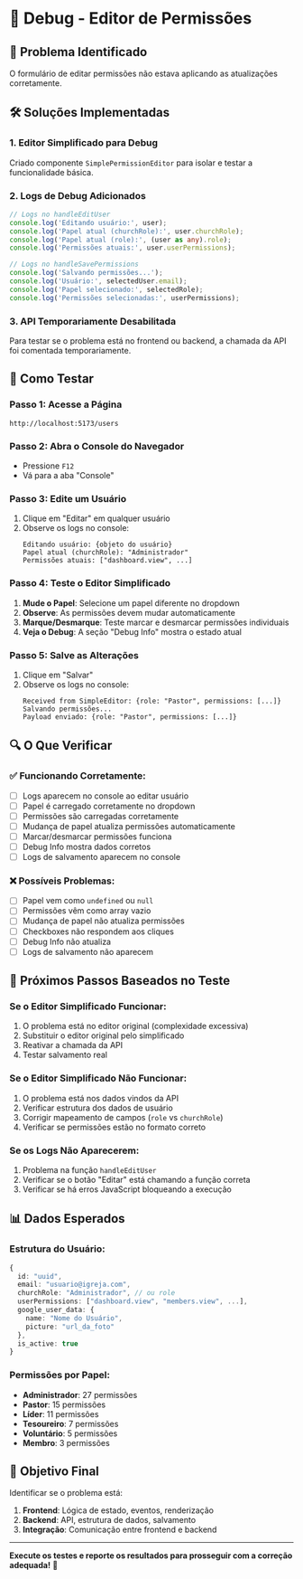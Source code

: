 # 🔧 Debug - Editor de Permissões

## 🎯 **Problema Identificado**
O formulário de editar permissões não estava aplicando as atualizações corretamente.

## 🛠️ **Soluções Implementadas**

### 1. **Editor Simplificado para Debug**
Criado componente `SimplePermissionEditor` para isolar e testar a funcionalidade básica.

### 2. **Logs de Debug Adicionados**
```typescript
// Logs no handleEditUser
console.log('Editando usuário:', user);
console.log('Papel atual (churchRole):', user.churchRole);
console.log('Papel atual (role):', (user as any).role);
console.log('Permissões atuais:', user.userPermissions);

// Logs no handleSavePermissions
console.log('Salvando permissões...');
console.log('Usuário:', selectedUser.email);
console.log('Papel selecionado:', selectedRole);
console.log('Permissões selecionadas:', userPermissions);
```

### 3. **API Temporariamente Desabilitada**
Para testar se o problema está no frontend ou backend, a chamada da API foi comentada temporariamente.

## 🧪 **Como Testar**

### **Passo 1: Acesse a Página**
```
http://localhost:5173/users
```

### **Passo 2: Abra o Console do Navegador**
- Pressione `F12`
- Vá para a aba "Console"

### **Passo 3: Edite um Usuário**
1. Clique em "Editar" em qualquer usuário
2. Observe os logs no console:
   ```
   Editando usuário: {objeto do usuário}
   Papel atual (churchRole): "Administrador"
   Permissões atuais: ["dashboard.view", ...]
   ```

### **Passo 4: Teste o Editor Simplificado**
1. **Mude o Papel**: Selecione um papel diferente no dropdown
2. **Observe**: As permissões devem mudar automaticamente
3. **Marque/Desmarque**: Teste marcar e desmarcar permissões individuais
4. **Veja o Debug**: A seção "Debug Info" mostra o estado atual

### **Passo 5: Salve as Alterações**
1. Clique em "Salvar"
2. Observe os logs no console:
   ```
   Received from SimpleEditor: {role: "Pastor", permissions: [...]}
   Salvando permissões...
   Payload enviado: {role: "Pastor", permissions: [...]}
   ```

## 🔍 **O Que Verificar**

### **✅ Funcionando Corretamente:**
- [ ] Logs aparecem no console ao editar usuário
- [ ] Papel é carregado corretamente no dropdown
- [ ] Permissões são carregadas corretamente
- [ ] Mudança de papel atualiza permissões automaticamente
- [ ] Marcar/desmarcar permissões funciona
- [ ] Debug Info mostra dados corretos
- [ ] Logs de salvamento aparecem no console

### **❌ Possíveis Problemas:**
- [ ] Papel vem como `undefined` ou `null`
- [ ] Permissões vêm como array vazio
- [ ] Mudança de papel não atualiza permissões
- [ ] Checkboxes não respondem aos cliques
- [ ] Debug Info não atualiza
- [ ] Logs de salvamento não aparecem

## 🔧 **Próximos Passos Baseados no Teste**

### **Se o Editor Simplificado Funcionar:**
1. O problema está no editor original (complexidade excessiva)
2. Substituir o editor original pelo simplificado
3. Reativar a chamada da API
4. Testar salvamento real

### **Se o Editor Simplificado Não Funcionar:**
1. O problema está nos dados vindos da API
2. Verificar estrutura dos dados de usuário
3. Corrigir mapeamento de campos (`role` vs `churchRole`)
4. Verificar se permissões estão no formato correto

### **Se os Logs Não Aparecerem:**
1. Problema na função `handleEditUser`
2. Verificar se o botão "Editar" está chamando a função correta
3. Verificar se há erros JavaScript bloqueando a execução

## 📊 **Dados Esperados**

### **Estrutura do Usuário:**
```typescript
{
  id: "uuid",
  email: "usuario@igreja.com",
  churchRole: "Administrador", // ou role
  userPermissions: ["dashboard.view", "members.view", ...],
  google_user_data: {
    name: "Nome do Usuário",
    picture: "url_da_foto"
  },
  is_active: true
}
```

### **Permissões por Papel:**
- **Administrador**: 27 permissões
- **Pastor**: 15 permissões  
- **Líder**: 11 permissões
- **Tesoureiro**: 7 permissões
- **Voluntário**: 5 permissões
- **Membro**: 3 permissões

## 🎯 **Objetivo Final**
Identificar se o problema está:
1. **Frontend**: Lógica de estado, eventos, renderização
2. **Backend**: API, estrutura de dados, salvamento
3. **Integração**: Comunicação entre frontend e backend

---

**Execute os testes e reporte os resultados para prosseguir com a correção adequada!** 🚀